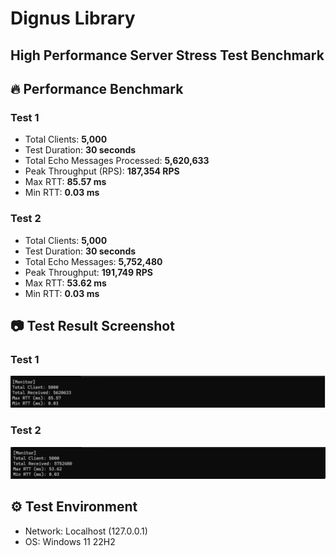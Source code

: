 # Dignus Library
## High Performance Server Stress Test Benchmark

## 🔥 Performance Benchmark

### Test 1

- Total Clients: **5,000**
- Test Duration: **30 seconds**
- Total Echo Messages Processed: **5,620,633**
- Peak Throughput (RPS): **187,354 RPS**
- Max RTT: **85.57 ms**
- Min RTT: **0.03 ms**

### Test 2

- Total Clients: **5,000**
- Test Duration: **30 seconds**
- Total Echo Messages: **5,752,480**
- Peak Throughput: **191,749 RPS**
- Max RTT: **53.62 ms**
- Min RTT: **0.03 ms**

## 📷 Test Result Screenshot

### Test 1

![Echo Test Result 1](Images/Result-1.png)

### Test 2

![Echo Test Result 2](Images/Result-2.png)

## ⚙️ Test Environment

- Network: Localhost (127.0.0.1)
- OS: Windows 11 22H2